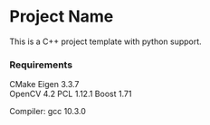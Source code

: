 # Project Name

This is a C++ project template with python support.

### Requirements
CMake
Eigen 3.3.7  
OpenCV 4.2 
PCL 1.12.1
Boost 1.71

Compiler:
gcc 10.3.0
